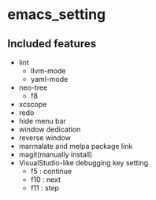 # emacs_setting
## Included features
- lint
  - llvm-mode
  - yaml-mode
- neo-tree
  - f8
- xcscope
- redo
- hide menu bar
- window dedication
- reverse window
- marmalate and melpa package link
- magit(manually install)
- VisualStudio-like debugging key setting
  - f5 : continue
  - f10 : next
  - f11 : step
